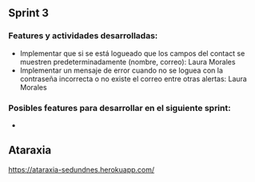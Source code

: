 ## Sprint 3

### Features y actividades desarrolladas:

* Implementar que si se está logueado que los campos del contact se muestren predeterminadamente (nombre, correo): Laura Morales
* Implementar un mensaje de error cuando no se loguea con la contraseña incorrecta o no existe el correo entre otras alertas: Laura Morales

### Posibles features para desarrollar en el siguiente sprint: 

* 

## Ataraxia

https://ataraxia-sedundnes.herokuapp.com/
